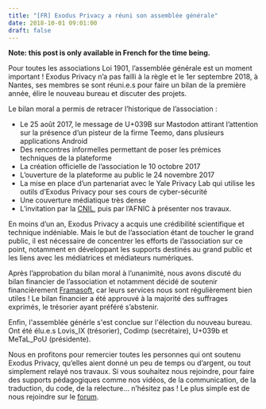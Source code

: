 ```yaml
---
title: "[FR] Exodus Privacy a réuni son assemblée générale"
date: 2018-10-01 09:01:00
draft: false
---
```


**Note: this post is only available in French for the time being.**

Pour toutes les associations Loi 1901, l’assemblée générale est un moment important ! Exodus Privacy n’a pas failli à la règle et le 1er septembre 2018, à Nantes, ses membres se sont réuni.e.s pour faire un bilan de la première année, élire le nouveau bureau et discuter des projets.

Le bilan moral a permis de retracer l’historique de l’association :

* Le 25 août 2017, le message de U+039B sur Mastodon attirant l’attention sur la présence d’un pisteur de la firme Teemo, dans plusieurs applications Android
* Des rencontres informelles permettant de poser les prémices techniques de la plateforme
* La création officielle de l’association le 10 octobre 2017
* L’ouverture de la plateforme au public le 24 novembre 2017
* La mise en place d’un partenariat avec le Yale Privacy Lab qui utilise les outils d’Exodus Privacy pour ses cours de cyber-sécurité
* Une couverture médiatique très dense
* L’invitation par la [CNIL](https://exodus-privacy.eu.org/post/retour-sur-notre-rencontre-avec-la-cnil/), puis par l’AFNIC à présenter nos travaux.

En moins d’un an, Exodus Privacy a acquis une crédibilité scientifique et technique indéniable. Mais le but de l’association étant de toucher le grand public, il est nécessaire de concentrer les efforts de l’association sur ce point, notamment en développant les supports destinés au grand public et les liens avec les médiatrices et médiateurs numériques.

Après l’approbation du bilan moral à l’unanimité, nous avons discuté du bilan financier de l’association et notamment décidé de soutenir financièrement [Framasoft](https://framasoft.org/fr/), car leurs services nous sont régulièrement bien utiles ! Le bilan financier a été approuvé à la majorité des suffrages exprimés, le trésorier ayant préféré s’abstenir.

Enfin, l'assemblée générle s'est conclue sur l'élection du nouveau bureau. Ont été élu.e.s Lovis_IX (trésorier), Codimp (secrétaire), U+039b et MeTaL_PoU (présidente).

Nous en profitons pour remercier toutes les personnes qui ont soutenu Exodus Privacy, qu’elles aient donné un peu de temps ou d’argent, ou tout simplement relayé nos travaux. Si vous souhaitez nous rejoindre, pour faire des supports pédagogiques comme nos vidéos, de la communication, de la traduction, du code, de la relecture… n’hésitez pas ! Le plus simple est de nous rejoindre sur le [forum](https://forum.exodus-privacy.eu.org/).
